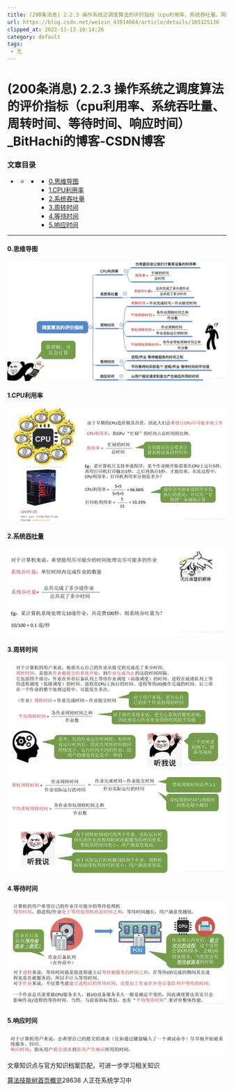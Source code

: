 ```yaml
---
title: (200条消息) 2.2.3 操作系统之调度算法的评价指标（cpu利用率、系统吞吐量、周转时间、等待时间、响应时间）_BitHachi的博客-CSDN博客
url: https://blog.csdn.net/weixin_43914604/article/details/105325136
clipped_at: 2022-11-13 18:14:26
category: default
tags: 
 - 无
---
```



# (200条消息) 2.2.3 操作系统之调度算法的评价指标（cpu利用率、系统吞吐量、周转时间、等待时间、响应时间）_BitHachi的博客-CSDN博客

### 文章目录

*   *   *   *   [0.思维导图](#0_2)
            *   [1.CPU利用率](#1CPU_4)
            *   [2.系统吞吐量](#2_6)
            *   [3.周转时间](#3_8)
            *   [4.等待时间](#4_10)
            *   [5.响应时间](#5_12)

* * *

#### 0.思维导图

![在这里插入图片描述](assets/1668334466-9fc629370dafe7f07bcbe82b13d69f48.png)

#### 1.CPU利用率

![在这里插入图片描述](assets/1668334466-d8e28be56046488a4bdc0c30ee80a8fe.png)

#### 2.系统[吞吐量](https://so.csdn.net/so/search?q=%E5%90%9E%E5%90%90%E9%87%8F&spm=1001.2101.3001.7020)

![在这里插入图片描述](assets/1668334466-d75e96bea80218dcd3d81372b022dee5.png)

#### 3.周转时间

![在这里插入图片描述](assets/1668334466-732e47695f028da700d4f07b54c32f7c.png)![在这里插入图片描述](assets/1668334466-5658235ea3515d7e87cd5ff832626558.png)

#### 4.等待时间

![在这里插入图片描述](assets/1668334466-0e79f68f5583b56fd17e7ecde2a16781.png)

#### 5.响应时间

![在这里插入图片描述](assets/1668334466-d872e4d620c3925605697ad740430fdd.png)

文章知识点与官方知识档案匹配，可进一步学习相关知识

[算法技能树](https://edu.csdn.net/skill/algorithm/)[首页](https://edu.csdn.net/skill/algorithm/)[概览](https://edu.csdn.net/skill/algorithm/)28638 人正在系统学习中